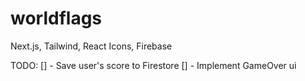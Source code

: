 # worldflags

Next.js, Tailwind, React Icons, Firebase

TODO:
[] - Save user's score to Firestore
[] - Implement GameOver ui
